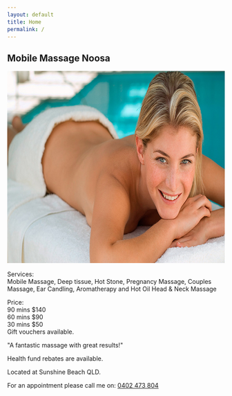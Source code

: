 ```yaml
---
layout: default
title: Home
permalink: /
---
```


<section>
  <div class="bg">
    <h1>Mobile Massage Noosa</h1>
    <img src="/img/hero.jpg" width="790" height="444">
    <article>
      <p>Services:<br>Mobile Massage, Deep tissue, Hot Stone, Pregnancy Massage, Couples Massage, Ear Candling, Aromatherapy and Hot Oil Head &amp; Neck Massage</p>
      <p>Price:<br>90 mins $140<br>60 mins $90<br>30 mins $50<br>Gift vouchers available.</p>
      <p>&quot;A fantastic massage with great results!&quot;</p>
      <p>Health fund rebates are available.</p>
      <p>Located at Sunshine Beach QLD.</p>
      <p>For an appointment please call me on: <a href="tel:0402473804">0402 473 804</a></p>
    </article>
  </div>
</section>
